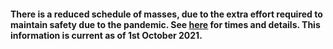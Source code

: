 #### There is a reduced schedule of masses, due to the extra effort required to maintain safety due to the pandemic. See [here](../pages/masstimes.htm?refresh=y) for times and details. This information is current as of 1st October 2021.